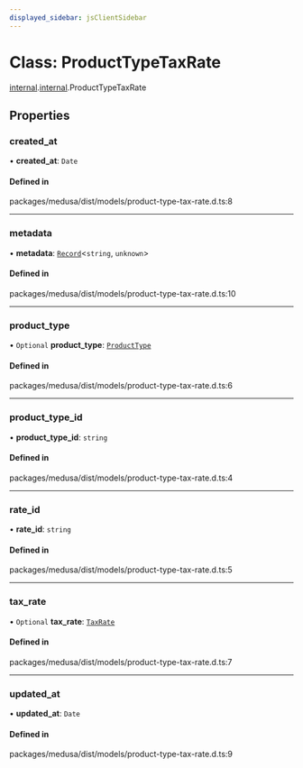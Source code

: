 ```yaml
---
displayed_sidebar: jsClientSidebar
---
```


# Class: ProductTypeTaxRate

[internal](../modules/internal-8.md).[internal](../modules/internal-8.internal.md).ProductTypeTaxRate

## Properties

### created\_at

• **created\_at**: `Date`

#### Defined in

packages/medusa/dist/models/product-type-tax-rate.d.ts:8

___

### metadata

• **metadata**: [`Record`](../modules/internal.md#record)<`string`, `unknown`\>

#### Defined in

packages/medusa/dist/models/product-type-tax-rate.d.ts:10

___

### product\_type

• `Optional` **product\_type**: [`ProductType`](internal-3.ProductType.md)

#### Defined in

packages/medusa/dist/models/product-type-tax-rate.d.ts:6

___

### product\_type\_id

• **product\_type\_id**: `string`

#### Defined in

packages/medusa/dist/models/product-type-tax-rate.d.ts:4

___

### rate\_id

• **rate\_id**: `string`

#### Defined in

packages/medusa/dist/models/product-type-tax-rate.d.ts:5

___

### tax\_rate

• `Optional` **tax\_rate**: [`TaxRate`](internal-3.TaxRate.md)

#### Defined in

packages/medusa/dist/models/product-type-tax-rate.d.ts:7

___

### updated\_at

• **updated\_at**: `Date`

#### Defined in

packages/medusa/dist/models/product-type-tax-rate.d.ts:9
